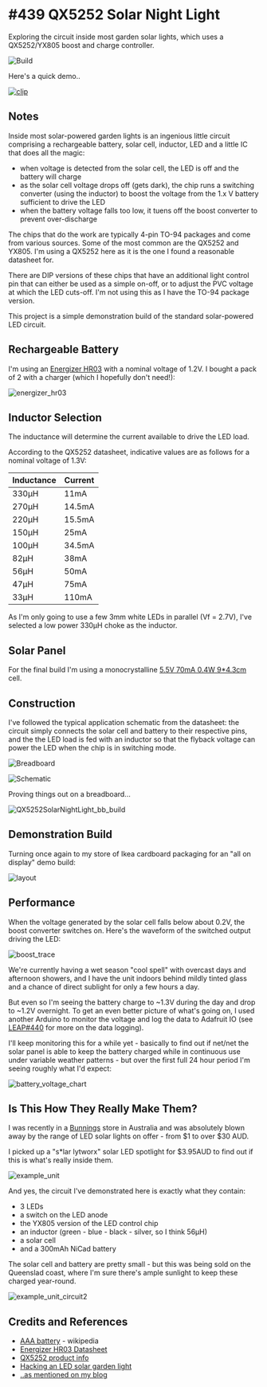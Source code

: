 # #439 QX5252 Solar Night Light

Exploring the circuit inside most garden solar lights, which uses a QX5252/YX805 boost and charge controller.

![Build](./assets/QX5252SolarNightLight_build.jpg?raw=true)

Here's a quick demo..

[![clip](https://img.youtube.com/vi/RFV3R29ny8E/0.jpg)](https://www.youtube.com/watch?v=RFV3R29ny8E)

## Notes

Inside most solar-powered garden lights is an ingenious little circuit comprising a rechargeable battery, solar cell,
inductor, LED and a little IC that does all the magic:

* when voltage is detected from the solar cell, the LED is off and the battery will charge
* as the solar cell voltage drops off (gets dark), the chip runs a switching converter (using the inductor) to boost the voltage from the 1.x V battery sufficient to drive the LED
* when the battery voltage falls too low, it tuens off the boost converter to prevent over-discharge

The chips that do the work are typically 4-pin TO-94 packages and come from various sources. Some of the most common
are the QX5252 and YX805. I'm using a QX5252 here as it is the one I found a reasonable datasheet for.

There are DIP versions of these chips that have an additional light control pin that can either be used as a simple on-off, or to adjust the
PVC voltage at which the LED cuts-off. I'm not using this as I have the TO-94 package version.

This project is a simple demonstration build of the standard solar-powered LED circuit.


## Rechargeable Battery

I'm using an [Energizer HR03](http://data.energizer.com/pdfs/hr03-1000_eu.pdf)
with a nominal voltage of 1.2V. I bought a pack of 2 with a charger (which I hopefully don't need!):

![energizer_hr03](./assets/energizer_hr03.jpg?raw=true)

## Inductor Selection

The inductance will determine the current available to drive the LED load.

According to the QX5252 datasheet, indicative values are as follows for a nominal voltage of 1.3V:

| Inductance | Current |
|------------|---------|
| 330µH      | 11mA    |
| 270µH      | 14.5mA  |
| 220µH      | 15.5mA  |
| 150µH      | 25mA    |
| 100µH      | 34.5mA  |
| 82µH       | 38mA    |
| 56µH       | 50mA    |
| 47µH       | 75mA    |
| 33µH       | 110mA   |


As I'm only going to use a few 3mm white LEDs in parallel (Vf = 2.7V), I've selected a low power 330µH choke as the inductor.


## Solar Panel

For the final build I'm using a monocrystalline
[5.5V 70mA 0.4W 9*4.3cm](https://www.aliexpress.com/item/Amzdeal-Frosted-Glass-Plate-Monocrystalline-Fast-Charger-Solar-Panel-Solar-Cell-5-5V-70mA-0-4W/32888318969.html)
cell.


## Construction

I've followed the typical application schematic from the datasheet:
the circuit simply connects the solar cell and battery to their respective pins, and the the LED load
is fed with an inductor so that the flyback voltage can power the LED when the chip is in switching mode.

![Breadboard](./assets/QX5252SolarNightLight_bb.jpg?raw=true)

![Schematic](./assets/QX5252SolarNightLight_schematic.jpg?raw=true)

Proving things out on a breadboard...

![QX5252SolarNightLight_bb_build](./assets/QX5252SolarNightLight_bb_build.jpg?raw=true)


## Demonstration Build

Turning once again to my store of Ikea cardboard packaging for an "all on display" demo build:

![layout](./assets/layout.jpg?raw=true)


## Performance

When the voltage generated by the solar cell falls below about 0.2V, the boost converter switches on. Here's the waveform of the switched
output driving the LED:

![boost_trace](./assets/boost_trace.gif?raw=true)

We're currently having a wet season "cool spell" with overcast days and afternoon showers, and I have the unit indoors behind mildly tinted glass
and a chance of direct sublight for only a few hours a day.

But even so I'm seeing the battery charge to ~1.3V during the day and drop to ~1.2V overnight.
To get an even better picture of what's going on, I used another Arduino to monitor the voltage and log
the data to Adafruit IO (see [LEAP#440](../../../playground/DataLogging/VoltageToAdafruitIO) for more on the data logging).

I'll keep monitoring this for a while yet - basically to find out if net/net the solar panel is able to keep the battery charged
while in continuous use under variable weather patterns - but over the first full 24 hour period I'm seeing roughly what I'd expect:

![battery_voltage_chart](./assets/battery_voltage_chart.png?raw=true)


## Is This How They Really Make Them?

I was recently in a [Bunnings](https://www.bunnings.com.au/) store in Australia and was absolutely blown away by the range of LED solar lights
on offer - from $1 to over $30 AUD.

I picked up a "s*lar lytworx" solar LED spotlight for $3.95AUD to find out if this is what's really inside them.

![example_unit](./assets/example_unit.jpg?raw=true)

And yes, the circuit I've demonstrated here is exactly what they contain:

* 3 LEDs
* a switch on the LED anode
* the YX805 version of the LED control chip
* an inductor (green - blue - black - silver, so I think 56µH)
* a solar cell
* and a 300mAh NiCad battery

The solar cell and battery are pretty small - but this was being sold on the Queenslad coast, where I'm sure there's ample sunlight to keep these charged year-round.

![example_unit_circuit2](./assets/example_unit_circuit2.jpg?raw=true)


## Credits and References

* [AAA battery](https://en.wikipedia.org/wiki/AAA_battery) - wikipedia
* [Energizer HR03 Datasheet](http://data.energizer.com/pdfs/hr03-1000_eu.pdf)
* [QX5252 product info](http://www.qxmd.com.cn/en/?product/QX5252.html)
* [Hacking an LED solar garden light](https://ez.analog.com/university-program/b/blogs/posts/hacking-an-led-solar-garden-light)
* [..as mentioned on my blog](https://blog.tardate.com/2018/12/leap439-qx5252-solar-night-light.html)
